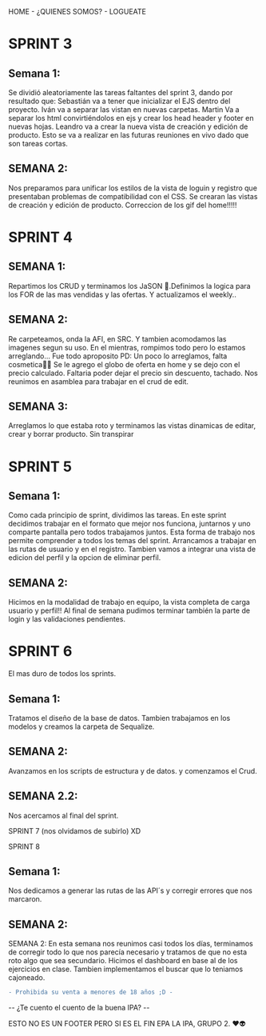 HOME   -  ¿QUIENES SOMOS? - LOGUEATE

# SPRINT 3
## Semana 1:
Se dividió aleatoriamente las tareas faltantes del sprint 3, dando por resultado que: Sebastián va a tener que inicializar el EJS dentro del proyecto. Iván va a separar las vistan en nuevas carpetas. Martin Va a separar los html convirtiéndolos en ejs y crear los head header y footer en nuevas hojas. Leandro va a crear la nueva vista de creación y edición de producto. Esto se va a realizar en las futuras reuniones en vivo dado que son tareas cortas.
## SEMANA 2:
Nos preparamos para unificar los estilos de la vista de loguin y registro que presentaban problemas de compatibilidad con el CSS.
Se crearan las vistas de creación y edición de producto.
Correccion de los gif del home!!!!!
# SPRINT 4 
## SEMANA 1: 
Repartimos los CRUD y terminamos los JaSON 🔪.Definimos la logica para los FOR de las mas vendidas y las ofertas.
Y actualizamos el weekly..
## SEMANA 2: 
Re carpeteamos, onda la AFI, en SRC. Y tambien acomodamos las imagenes segun su uso. En el mientras, rompimos todo pero lo estamos arreglando... Fue todo aproposito
PD: Un poco lo arreglamos, falta cosmetica👌🏻
Se le agrego el globo de oferta en home y se dejo con el precio calculado. Faltaria poder dejar el precio sin descuento, tachado.
Nos reunimos en asamblea para trabajar en el crud de edit.
## SEMANA 3:
Arreglamos lo que estaba roto y terminamos las vistas dinamicas de editar, crear y borrar producto. Sin transpirar


# SPRINT 5
## Semana 1:
Como cada principio de sprint, dividimos las tareas. En este sprint decidimos trabajar en el formato que mejor nos funciona, juntarnos y uno comparte pantalla pero todos trabajamos juntos. Esta forma de trabajo nos permite comprender a todos los temas del sprint.
Arrancamos a trabajar en las rutas de usuario y en el registro. Tambien vamos a integrar una vista de edicion del perfil y la opcion de eliminar perfil.
## SEMANA 2:
Hicimos en la modalidad de trabajo en equipo, la vista completa de carga usuario y perfil!! Al final de semana pudimos terminar también la parte de login y las validaciones pendientes.

# SPRINT 6
El mas duro de todos los sprints.
## Semana 1:
Tratamos el diseño de la base de datos. Tambien trabajamos en los modelos y creamos la carpeta de Sequalize.

## SEMANA 2:
Avanzamos en los scripts de estructura y de datos. y comenzamos el Crud.

## SEMANA 2.2: 
Nos acercamos al final del sprint.

SPRINT 7 (nos olvidamos de subirlo) XD

SPRINT 8
## Semana 1: 
Nos dedicamos a generar las rutas de las API´s y corregir errores que nos marcaron.

## SEMANA 2:
SEMANA 2: En esta semana nos reunimos casi todos los días, terminamos de corregir todo lo que nos parecía necesario y tratamos de que no esta roto algo que sea secundario. 
Hicimos el dashboard en base al de los ejercicios en clase.
Tambien implementamos el buscar que lo teniamos cajoneado.


```diff
- Prohibida su venta a menores de 18 años ;D -
```

-- ¿Te cuento el cuento de la buena IPA? --

ESTO NO ES UN FOOTER
PERO SI ES EL FIN
EPA LA IPA, GRUPO 2. ♥👽
